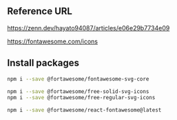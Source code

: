 ## Reference URL

https://zenn.dev/hayato94087/articles/e06e29b7734e09

https://fontawesome.com/icons


## Install packages

```bash
npm i --save @fortawesome/fontawesome-svg-core

npm i --save @fortawesome/free-solid-svg-icons
npm i --save @fortawesome/free-regular-svg-icons

npm i --save @fortawesome/react-fontawesome@latest
```